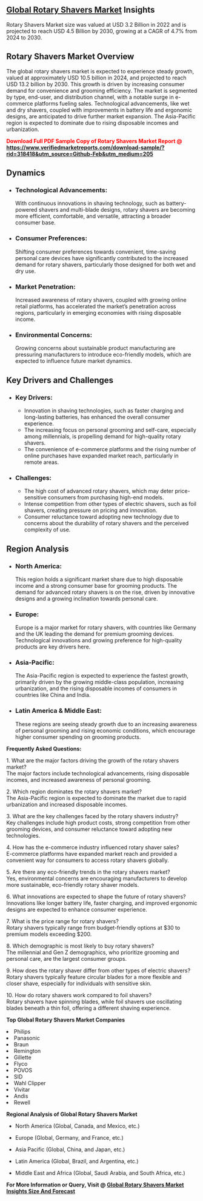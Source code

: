 <h2><a href="https://www.verifiedmarketreports.com/download-sample/?rid=318418&amp;utm_source=Github&amp;utm_medium=205" target="_blank">Global Rotary Shavers Market</a> Insights</h2><p>Rotary Shavers Market size was valued at USD 3.2 Billion in 2022 and is projected to reach USD 4.5 Billion by 2030, growing at a CAGR of 4.7% from 2024 to 2030.</p><p><h2>Rotary Shavers Market Overview</h2> <p>The global rotary shavers market is expected to experience steady growth, valued at approximately USD 10.5 billion in 2024, and projected to reach USD 13.2 billion by 2030. This growth is driven by increasing consumer demand for convenience and grooming efficiency. The market is segmented by type, end-user, and distribution channel, with a notable surge in e-commerce platforms fueling sales. Technological advancements, like wet and dry shavers, coupled with improvements in battery life and ergonomic designs, are anticipated to drive further market expansion. The Asia-Pacific region is expected to dominate due to rising disposable incomes and urbanization.</p> <p><strong><p><span class=""><span style="color: #ff0000;"><strong>Download Full PDF Sample Copy of Rotary Shavers Market Report</strong> @ </span><a href="https://www.verifiedmarketreports.com/download-sample/?rid=318418&amp;utm_source=Github-Feb&amp;utm_medium=205" target="_blank">https://www.verifiedmarketreports.com/download-sample/?rid=318418&amp;utm_source=Github-Feb&amp;utm_medium=205</a></span></p></strong></p> <h2>Dynamics</h2> <ul> <li><h3>Technological Advancements:</h3> With continuous innovations in shaving technology, such as battery-powered shavers and multi-blade designs, rotary shavers are becoming more efficient, comfortable, and versatile, attracting a broader consumer base.</li> <li><h3>Consumer Preferences:</h3> Shifting consumer preferences towards convenient, time-saving personal care devices have significantly contributed to the increased demand for rotary shavers, particularly those designed for both wet and dry use.</li> <li><h3>Market Penetration:</h3> Increased awareness of rotary shavers, coupled with growing online retail platforms, has accelerated the market’s penetration across regions, particularly in emerging economies with rising disposable income.</li> <li><h3>Environmental Concerns:</h3> Growing concerns about sustainable product manufacturing are pressuring manufacturers to introduce eco-friendly models, which are expected to influence future market dynamics.</li> </ul> <h2>Key Drivers and Challenges</h2> <ul> <li><h3>Key Drivers:</h3> <ul> <li>Innovation in shaving technologies, such as faster charging and long-lasting batteries, has enhanced the overall consumer experience.</li> <li>The increasing focus on personal grooming and self-care, especially among millennials, is propelling demand for high-quality rotary shavers.</li> <li>The convenience of e-commerce platforms and the rising number of online purchases have expanded market reach, particularly in remote areas.</li> </ul> </li> <li><h3>Challenges:</h3> <ul> <li>The high cost of advanced rotary shavers, which may deter price-sensitive consumers from purchasing high-end models.</li> <li>Intense competition from other types of electric shavers, such as foil shavers, creating pressure on pricing and innovation.</li> <li>Consumer reluctance toward adopting new technology due to concerns about the durability of rotary shavers and the perceived complexity of use.</li> </ul> </li> </ul> <h2>Region Analysis</h2> <ul> <li><h3>North America:</h3> This region holds a significant market share due to high disposable income and a strong consumer base for grooming products. The demand for advanced rotary shavers is on the rise, driven by innovative designs and a growing inclination towards personal care.</li> <li><h3>Europe:</h3> Europe is a major market for rotary shavers, with countries like Germany and the UK leading the demand for premium grooming devices. Technological innovations and growing preference for high-quality products are key drivers here.</li> <li><h3>Asia-Pacific:</h3> The Asia-Pacific region is expected to experience the fastest growth, primarily driven by the growing middle-class population, increasing urbanization, and the rising disposable incomes of consumers in countries like China and India.</li> <li><h3>Latin America & Middle East:</h3> These regions are seeing steady growth due to an increasing awareness of personal grooming and rising economic conditions, which encourage higher consumer spending on grooming products.</li> </ul> <p><strong>Frequently Asked Questions:</strong></p> <p>1. What are the major factors driving the growth of the rotary shavers market? <br> The major factors include technological advancements, rising disposable incomes, and increased awareness of personal grooming.</p> <p>2. Which region dominates the rotary shavers market? <br> The Asia-Pacific region is expected to dominate the market due to rapid urbanization and increased disposable incomes.</p> <p>3. What are the key challenges faced by the rotary shavers industry? <br> Key challenges include high product costs, strong competition from other grooming devices, and consumer reluctance toward adopting new technologies.</p> <p>4. How has the e-commerce industry influenced rotary shaver sales? <br> E-commerce platforms have expanded market reach and provided a convenient way for consumers to access rotary shavers globally.</p> <p>5. Are there any eco-friendly trends in the rotary shavers market? <br> Yes, environmental concerns are encouraging manufacturers to develop more sustainable, eco-friendly rotary shaver models.</p> <p>6. What innovations are expected to shape the future of rotary shavers? <br> Innovations like longer battery life, faster charging, and improved ergonomic designs are expected to enhance consumer experience.</p> <p>7. What is the price range for rotary shavers? <br> Rotary shavers typically range from budget-friendly options at $30 to premium models exceeding $200.</p> <p>8. Which demographic is most likely to buy rotary shavers? <br> The millennial and Gen Z demographics, who prioritize grooming and personal care, are the largest consumer groups.</p> <p>9. How does the rotary shaver differ from other types of electric shavers? <br> Rotary shavers typically feature circular blades for a more flexible and closer shave, especially for individuals with sensitive skin.</p> <p>10. How do rotary shavers work compared to foil shavers? <br> Rotary shavers have spinning blades, while foil shavers use oscillating blades beneath a thin foil, offering a different shaving experience.</p> </p><p><strong>Top Global Rotary Shavers Market Companies</strong></p><div data-test-id=""><p><li>Philips</li><li> Panasonic</li><li> Braun</li><li> Remington</li><li> Gillette</li><li> Flyco</li><li> POVOS</li><li> SID</li><li> Wahl Clipper</li><li> Vivitar</li><li> Andis</li><li> Rewell</li></p><div><strong>Regional Analysis of&nbsp;Global Rotary Shavers Market</strong></div><ul><li dir="ltr"><p dir="ltr">North America&nbsp;(Global, Canada, and Mexico, etc.)</p></li><li dir="ltr"><p dir="ltr">Europe (Global, Germany, and France, etc.)</p></li><li dir="ltr"><p dir="ltr">Asia Pacific&nbsp;(Global, China, and Japan, etc.)</p></li><li dir="ltr"><p dir="ltr">Latin America&nbsp;(Global, Brazil, and Argentina, etc.)</p></li><li dir="ltr">Middle East and Africa&nbsp;(Global, Saudi Arabia, and South Africa, etc.)</li></ul><p><strong>For More Information or Query, Visit @&nbsp;</strong><strong><a href="https://www.verifiedmarketreports.com/product/rotary-shavers-market/?utm_source=Github&amp;utm_medium=205" target="_blank">Global Rotary Shavers Market Insights Size And Forecast</a></strong></p></div>
